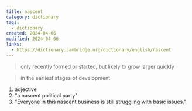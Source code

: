 ```yaml
---
title: nascent
category: dictionary
tags:
  - dictionary
created: 2024-04-06
modified: 2024-04-06
links:
  - https://dictionary.cambridge.org/dictionary/english/nascent
---
```


>only recently formed or started, but likely to grow larger quickly

>in the earliest stages of development

1. adjective
2. "a nascent political party"
3. "Everyone in this nascent business is still struggling with basic issues."
